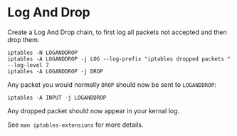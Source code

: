 # Log And Drop
Create a Log And Drop chain, to first log all packets not accepted and then drop them.

``` shell
iptables -N LOGANDDROP
iptables -A LOGANDDROP -j LOG --log-prefix "iptables dropped packets " --log-level 7
iptables -A LOGANDDROP -j DROP
```

Any packet you would normally `DROP` should now be sent to `LOGANDDROP`:

``` shell
iptables -A INPUT -j LOGANDDROP
```

Any dropped packet should now appear in your kernal log.

See `man iptables-extensions` for more details.
